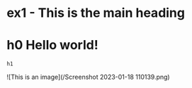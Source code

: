 # ex1 - This is the main heading 

# h0 Hello world!
    h1

![This is an image](/Screenshot 2023-01-18 110139.png) 
